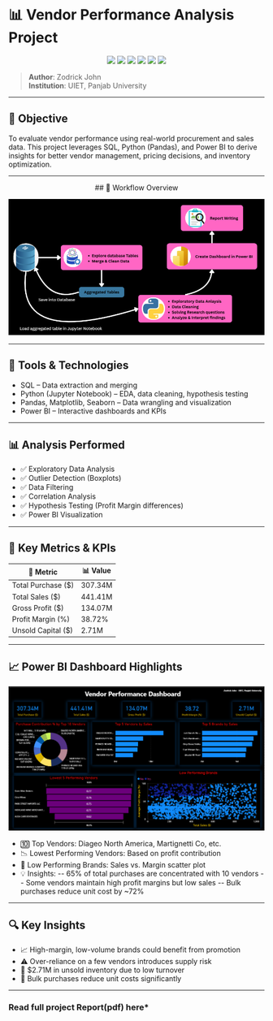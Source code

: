# 📊 Vendor Performance Analysis Project

<p align="center">
  <img src="https://img.shields.io/badge/SQL-MySQL-blue?logo=mysql&logoColor=white" />
  <img src="https://img.shields.io/badge/Python-3.9-blue?logo=python&logoColor=white" />
  <img src="https://img.shields.io/badge/Jupyter-Notebook-orange?logo=jupyter&logoColor=white" />
  <img src="https://img.shields.io/badge/Pandas-Data%20Analysis-lightgrey?logo=pandas&logoColor=black" />
  <img src="https://img.shields.io/badge/Power%20BI-Dashboarding-yellow?logo=powerbi&logoColor=black" />
  <img src="https://img.shields.io/badge/EDA-Exploratory%20Analysis-brightgreen?style=flat-square" />
</p>

> **Author**: Zodrick John  
> **Institution**: UIET, Panjab University

---

## 🧠 Objective

To evaluate vendor performance using real-world procurement and sales data. This project leverages SQL, Python (Pandas), and Power BI to derive insights for better vendor management, pricing decisions, and inventory optimization.

---

<p align="center">## 🔁 Workflow Overview

![workflow](./Project-flow-vendor.png)
</p>

---

## 🧰 Tools & Technologies
 - SQL – Data extraction and merging
 - Python (Jupyter Notebook) – EDA, data cleaning, hypothesis testing
 - Pandas, Matplotlib, Seaborn – Data wrangling and visualization
 - Power BI – Interactive dashboards and KPIs

---

## 📊 Analysis Performed
 - ✅ Exploratory Data Analysis
 - ✅ Outlier Detection (Boxplots)
 - ✅ Data Filtering
 - ✅ Correlation Analysis
 - ✅ Hypothesis Testing (Profit Margin differences)
 - ✅ Power BI Visualization

---

## 📌 Key Metrics & KPIs

| 🧮 **Metric**            | 📊 **Value** |
|--------------------------|--------------|
| Total Purchase ($)       | 307.34M      |
| Total Sales ($)          | 441.41M      |
| Gross Profit ($)         | 134.07M      |
| Profit Margin (%)        | 38.72%       |
| Unsold Capital ($)       | 2.71M        |

---

## 📈 Power BI Dashboard Highlights

![workflow](./vendor-dashboard.png)

 - 🔟 Top Vendors: Diageo North America, Martignetti Co, etc.
 - 📉 Lowest Performing Vendors: Based on profit contribution
 - 🧪 Low Performing Brands: Sales vs. Margin scatter plot
 - 💡 Insights:
       -- 65% of total purchases are concentrated with 10 vendors
       -- Some vendors maintain high profit margins but low sales
       -- Bulk purchases reduce unit cost by ~72%

---

## 🔍 Key Insights
 - 📈 High-margin, low-volume brands could benefit from promotion
 - ⚠️ Over-reliance on a few vendors introduces supply risk
 - 🛑 $2.71M in unsold inventory due to low turnover
 - 💸 Bulk purchases reduce unit costs significantly

---

### **Read full project Report(pdf) here***
